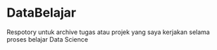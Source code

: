 # DataBelajar

Respotory untuk archive tugas atau projek yang saya kerjakan selama proses belajar Data Science
